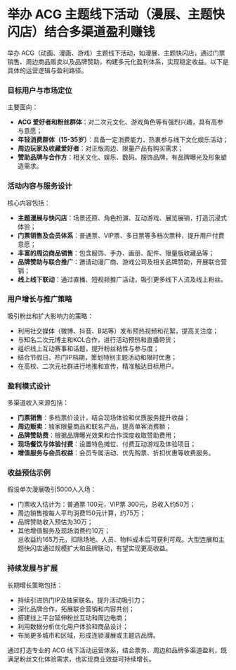 # 举办 ACG 主题线下活动（漫展、主题快闪店）结合多渠道盈利赚钱

举办 ACG（动画、漫画、游戏）主题线下活动，如漫展、主题快闪店，通过门票销售、周边商品贩卖以及品牌赞助，构建多元化盈利体系，实现稳定收益。以下是具体的运营逻辑与盈利路径。

### 目标用户与市场定位  
主要面向：  
* **ACG 爱好者和粉丝群体**：对二次元文化、游戏角色等有强烈兴趣，具有高参与意愿；  
* **年轻消费群体（15-35岁）**：具备一定消费能力，热衷参与线下文化娱乐活动；  
* **周边玩家及收藏爱好者**：对正版周边、限量产品有购买需求；  
* **赞助品牌与合作方**：相关文化、娱乐、数码、服饰品牌，有品牌曝光及形象塑造需求。

### 活动内容与服务设计  
核心内容包括：  
* **主题漫展与快闪店**：场景还原、角色扮演、互动游戏、展览展销，打造沉浸式体验；  
* **门票销售及会员体系**：普通票、VIP票、多日票等多档次票种，提升用户付费意愿；  
* **丰富的周边商品销售**：包含服饰、手办、画册、配件、限量版收藏品等；  
* **品牌赞助与联合推广**：邀请动漫厂商、游戏公司及相关品牌赞助，开展联合营销；  
* **线上线下联动**：通过直播、短视频推广活动，吸引更多线下人流及线上粉丝。

### 用户增长与推广策略  
吸引粉丝和扩大影响力的策略：  
* 利用社交媒体（微博、抖音、B站等）发布预热视频和花絮，提高关注度；  
* 与知名二次元博主和KOL合作，进行活动预热和直播带货；  
* 组织线上互动赛事和话题，提升粉丝粘性与参与度；  
* 结合节假日、热门IP档期，策划特别主题活动和限时优惠；  
* 在高校、二次元社群进行地推和宣传，精准触达目标用户。

### 盈利模式设计  
多渠道收入来源包括：  
* **门票销售**：多档票价设计，结合现场体验和优质服务提升收益；  
* **周边贩卖**：独家限量商品和联名产品，提高单客消费额；  
* **品牌赞助费**：根据品牌曝光效果和合作深度收取赞助费用；  
* **现场餐饮与体验付费**：设置特色摊位、付费互动游戏及体验项目；  
* **增值服务与会员权益**：会员专属活动、优先购票、折扣优惠等收费服务。

### 收益预估示例  
假设单次漫展吸引5000人入场：  
* 门票收入估计为：普通票 100元，VIP票 300元，总收入约50万；  
* 周边销售按每人平均消费150元计算，约75万；  
* 品牌赞助收入预估为30万；  
* 其他增值服务及现场消费约10万；  
总收益约165万元，扣除场地、人员、物料成本后可获利可观。大型连展和主题快闪店通过规模扩大和品牌联动，有望实现更高收益。

### 持续发展与扩展  
长期增长策略包括：  
* 持续引进热门IP及独家联名，提升活动吸引力；  
* 深化品牌合作，拓展联合营销和内容共创；  
* 搭建线上平台延伸粉丝互动和周边电商；  
* 利用数据分析优化用户体验和商品设计；  
* 布局更多城市和区域，形成连锁漫展或主题店品牌。

通过打造专业的 ACG 线下活动运营体系，结合票务、周边和品牌多渠道盈利，既满足粉丝文化体验需求，也实现商业效益可持续增长。

